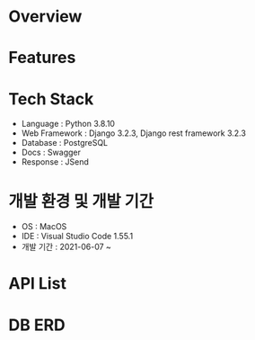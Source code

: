 # Overview

# Features

# Tech Stack
- Language : Python 3.8.10
- Web Framework : Django 3.2.3, Django rest framework 3.2.3
- Database : PostgreSQL
- Docs : Swagger 
- Response : JSend

# 개발 환경 및 개발 기간
- OS : MacOS
- IDE : Visual Studio Code 1.55.1
- 개발 기간 : 2021-06-07 ~ 

# API List

# DB ERD
